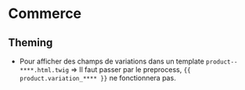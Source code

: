# Commerce 

## Theming
 * Pour afficher des champs de variations dans un template ```product--****.html.twig``` => Il faut passer par le preprocess,
```{{ product.variation_**** }}``` ne fonctionnera pas.
